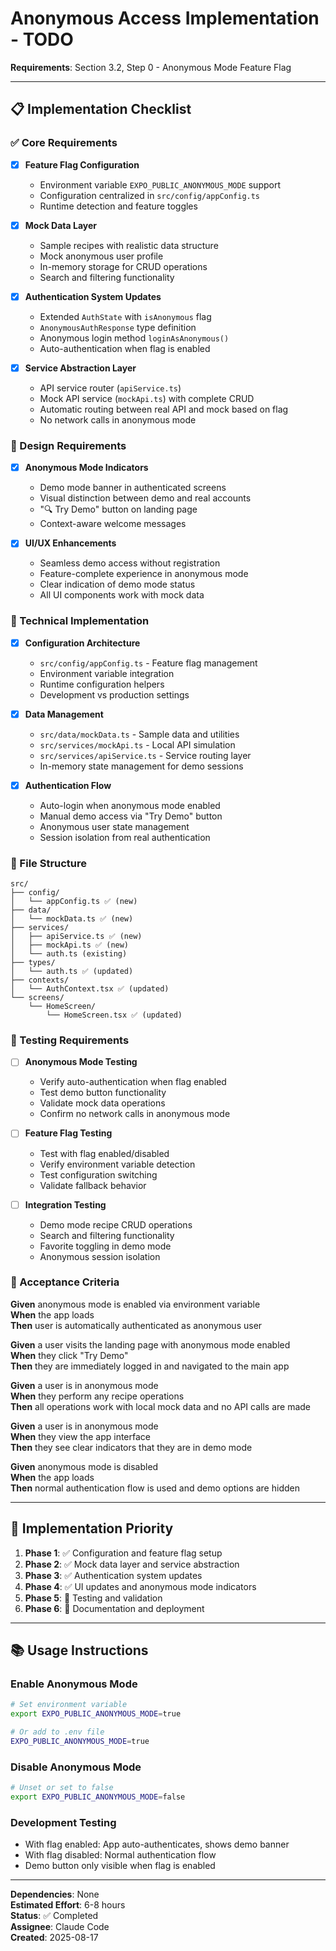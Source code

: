 # Anonymous Access Implementation - TODO

**Requirements**: Section 3.2, Step 0 - Anonymous Mode Feature Flag

---

## 📋 Implementation Checklist

### ✅ Core Requirements
- [x] **Feature Flag Configuration**
  - Environment variable `EXPO_PUBLIC_ANONYMOUS_MODE` support
  - Configuration centralized in `src/config/appConfig.ts`
  - Runtime detection and feature toggles
  
- [x] **Mock Data Layer**
  - Sample recipes with realistic data structure
  - Mock anonymous user profile
  - In-memory storage for CRUD operations
  - Search and filtering functionality

- [x] **Authentication System Updates**
  - Extended `AuthState` with `isAnonymous` flag
  - `AnonymousAuthResponse` type definition
  - Anonymous login method `loginAsAnonymous()`
  - Auto-authentication when flag is enabled

- [x] **Service Abstraction Layer**
  - API service router (`apiService.ts`)
  - Mock API service (`mockApi.ts`) with complete CRUD
  - Automatic routing between real API and mock based on flag
  - No network calls in anonymous mode

### 🎨 Design Requirements

- [x] **Anonymous Mode Indicators**
  - Demo mode banner in authenticated screens
  - Visual distinction between demo and real accounts
  - "🔍 Try Demo" button on landing page
  - Context-aware welcome messages

- [x] **UI/UX Enhancements**
  - Seamless demo access without registration
  - Feature-complete experience in anonymous mode
  - Clear indication of demo mode status
  - All UI components work with mock data

### 🔧 Technical Implementation

- [x] **Configuration Architecture**
  - `src/config/appConfig.ts` - Feature flag management
  - Environment variable integration
  - Runtime configuration helpers
  - Development vs production settings

- [x] **Data Management**
  - `src/data/mockData.ts` - Sample data and utilities
  - `src/services/mockApi.ts` - Local API simulation
  - `src/services/apiService.ts` - Service routing layer
  - In-memory state management for demo sessions

- [x] **Authentication Flow**
  - Auto-login when anonymous mode enabled
  - Manual demo access via "Try Demo" button
  - Anonymous user state management
  - Session isolation from real authentication

### 📁 File Structure

```
src/
├── config/
│   └── appConfig.ts ✅ (new)
├── data/
│   └── mockData.ts ✅ (new)
├── services/
│   ├── apiService.ts ✅ (new)
│   ├── mockApi.ts ✅ (new)
│   └── auth.ts (existing)
├── types/
│   └── auth.ts ✅ (updated)
├── contexts/
│   └── AuthContext.tsx ✅ (updated)
└── screens/
    └── HomeScreen/
        └── HomeScreen.tsx ✅ (updated)
```

### 🧪 Testing Requirements

- [ ] **Anonymous Mode Testing**
  - Verify auto-authentication when flag enabled
  - Test demo button functionality
  - Validate mock data operations
  - Confirm no network calls in anonymous mode

- [ ] **Feature Flag Testing**
  - Test with flag enabled/disabled
  - Verify environment variable detection
  - Test configuration switching
  - Validate fallback behavior

- [ ] **Integration Testing**
  - Demo mode recipe CRUD operations
  - Search and filtering functionality
  - Favorite toggling in demo mode
  - Anonymous session isolation

### 🎯 Acceptance Criteria

**Given** anonymous mode is enabled via environment variable  
**When** the app loads  
**Then** user is automatically authenticated as anonymous user

**Given** a user visits the landing page with anonymous mode enabled  
**When** they click "Try Demo"  
**Then** they are immediately logged in and navigated to the main app

**Given** a user is in anonymous mode  
**When** they perform any recipe operations  
**Then** all operations work with local mock data and no API calls are made

**Given** a user is in anonymous mode  
**When** they view the app interface  
**Then** they see clear indicators that they are in demo mode

**Given** anonymous mode is disabled  
**When** the app loads  
**Then** normal authentication flow is used and demo options are hidden

---

## 🚀 Implementation Priority

1. **Phase 1**: ✅ Configuration and feature flag setup
2. **Phase 2**: ✅ Mock data layer and service abstraction  
3. **Phase 3**: ✅ Authentication system updates
4. **Phase 4**: ✅ UI updates and anonymous mode indicators
5. **Phase 5**: 🔄 Testing and validation
6. **Phase 6**: 📝 Documentation and deployment

---

## 📚 Usage Instructions

### Enable Anonymous Mode
```bash
# Set environment variable
export EXPO_PUBLIC_ANONYMOUS_MODE=true

# Or add to .env file
EXPO_PUBLIC_ANONYMOUS_MODE=true
```

### Disable Anonymous Mode
```bash
# Unset or set to false
export EXPO_PUBLIC_ANONYMOUS_MODE=false
```

### Development Testing
- With flag enabled: App auto-authenticates, shows demo banner
- With flag disabled: Normal authentication flow
- Demo button only visible when flag is enabled

---

**Dependencies**: None  
**Estimated Effort**: 6-8 hours  
**Status**: ✅ Completed  
**Assignee**: Claude Code  
**Created**: 2025-08-17